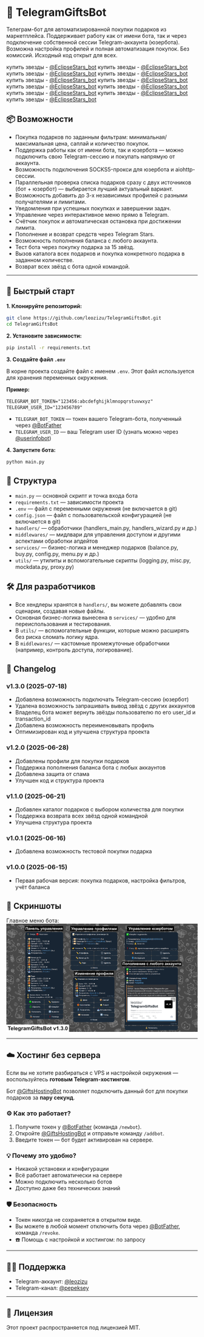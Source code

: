 # 🎁 TelegramGiftsBot

Телеграм-бот для автоматизированной покупки подарков из маркетплейса. Поддерживает работу как от имени бота, так и через подключение собственной сессии Telegram-аккаунта (юзербота). Возможна настройка профилей и полная автоматизация покупок. Без комиссий. Исходный код открыт для всех.

купить звезды - [@EclipseStars_bot](https://t.me/EclipseStars_bot?start=401byb)
купить звезды - [@EclipseStars_bot](https://t.me/EclipseStars_bot?start=401byb)
купить звезды - [@EclipseStars_bot](https://t.me/EclipseStars_bot?start=401byb)
купить звезды - [@EclipseStars_bot](https://t.me/EclipseStars_bot?start=401byb)
купить звезды - [@EclipseStars_bot](https://t.me/EclipseStars_bot?start=401byb)
купить звезды - [@EclipseStars_bot](https://t.me/EclipseStars_bot?start=401byb)
купить звезды - [@EclipseStars_bot](https://t.me/EclipseStars_bot?start=401byb)
купить звезды - [@EclipseStars_bot](https://t.me/EclipseStars_bot?start=401byb)
купить звезды - [@EclipseStars_bot](https://t.me/EclipseStars_bot?start=401byb)
купить звезды - [@EclipseStars_bot](https://t.me/EclipseStars_bot?start=401byb)
купить звезды - [@EclipseStars_bot](https://t.me/EclipseStars_bot?start=401byb)

## 📦 Возможности

- Покупка подарков по заданным фильтрам: минимальная/максимальная цена, саплай и количество покупок.
- Поддержка работы как от имени бота, так и юзербота — можно подключить свою Telegram-сессию и покупать напрямую от аккаунта.
- Возможность подключения SOCKS5-прокси для юзербота и aiohttp-сессии.
- Параллельная проверка списка подарков сразу с двух источников (бот + юзербот) — выбирается лучший актуальный вариант.
- Возможность добавить до 3-х независимых профилей с разными получателями и лимитами.
- Уведомления при успешных покупках и завершении задач.
- Управление через интерактивное меню прямо в Telegram.
- Счётчик покупок и автоматическая остановка при достижении лимита.
- Пополнение и возврат средств через Telegram Stars.
- Возможность пополнения баланса с любого аккаунта.
- Тест бота через покупку подарка за 15 звёзд.
- Вызов каталога всех подарков и покупка конкретного подарка в заданном количестве.
- Возврат всех звёзд с бота одной командой.

---

## 🚀 Быстрый старт

**1. Клонируйте репозиторий:**
   ```bash
   git clone https://github.com/leozizu/TelegramGiftsBot.git
   cd TelegramGiftsBot
   ```

**2. Установите зависимости:**
   ```bash
   pip install -r requirements.txt
   ```

**3. Создайте файл `.env`**

  В корне проекта создайте файл с именем `.env`. Этот файл используется для хранения переменных окружения.

**Пример:**
```env
TELEGRAM_BOT_TOKEN="123456:abcdefghijklmnopqrstuvwxyz"
TELEGRAM_USER_ID="123456789"
```

- `TELEGRAM_BOT_TOKEN` — токен вашего Telegram-бота, полученный через [@BotFather](https://t.me/BotFather)
- `TELEGRAM_USER_ID` — ваш Telegram user ID (узнать можно через [@userinfobot](https://t.me/userinfobot))

**4. Запустите бота:**
   ```bash
   python main.py
   ```

## 📂 Структура

- `main.py` — основной скрипт и точка входа бота
- `requirements.txt` — зависимости проекта
- `.env` — файл с переменными окружения (не включается в git)
- `config.json` — файл с пользовательской конфигурацией (не включается в git)
- `handlers/` — обработчики (handlers_main.py, handlers_wizard.py и др.)
- `middlewares/` — мидлвари для управления доступом и другими аспектами обработки апдейтов
- `services/` — бизнес-логика и менеджер подарков (balance.py, buy.py, config.py, menu.py и др.)
- `utils/` — утилиты и вспомогательные скрипты (logging.py, misc.py, mockdata.py, proxy.py)

## 🛠 Для разработчиков

- Все хендлеры хранятся в `handlers/`, вы можете добавлять свои сценарии, создавая новые файлы.
- Основная бизнес-логика вынесена в `services/` — удобно для переиспользования и тестирования.
- В `utils/` — вспомогательные функции, которые можно расширять без риска сломать логику ядра.
- В `middlewares/` — кастомные промежуточные обработчики (например, контроль доступа, логирование).

## 📝 Changelog

### v1.3.0 (2025-07-18)
- Добавлена возможность подключать Telegram-сессию (юзербот)
- Удалена возможность запрашивать вывод звёзд с других аккаунтов
- Владелец бота может вернуть звёзды пользователю по его user_id и transaction_id
- Добавлена возможность переименовывать профиль
- Оптимизирован код и улучшена структура проекта

### v1.2.0 (2025-06-28)
- Добавлены профили для покупки подарков
- Поддержка пополнения баланса бота с любых аккаунтов
- Добавлена защита от спама
- Улучшен код и структура проекта

### v1.1.0 (2025-06-21)
- Добавлен каталог подарков с выбором количества для покупки
- Поддержка возврата всех звёзд одной командной
- Улучшена структура проекта

### v1.0.1 (2025-06-16)
- Добавлена возможность тестовой покупки подарка

### v1.0.0 (2025-06-15)
- Первая рабочая версия: покупка подарков, настройка фильтров, учёт баланса

## 📸 Скриншоты

Главное меню бота:  
![Интерфейс бота](assets/cover.png)

---

## ☁️ Хостинг без сервера

Если вы не хотите разбираться с VPS и настройкой окружения — воспользуйтесь **готовым Telegram-хостингом**.

Бот [@GiftsHostingBot](https://t.me/GiftsHostingBot) позволяет подключить данный бот для покупки подарков за **пару секунд**.


### ⚙️ Как это работает?

1. Получите токен у [@BotFather](https://t.me/BotFather) (команда `/newbot`).
2. Откройте [@GiftsHostingBot](https://t.me/GiftsHostingBot) и отправьте команду `/addbot`.
3. Введите токен — бот будет активирован на сервере.

### 💡 Почему это удобно?

- Никакой установки и конфигурации
- Всё работает автоматически на сервере
- Можно подключить несколько ботов
- Доступно даже без технических знаний

### 🛡 Безопасность

- Токен никогда не сохраняется в открытом виде.
- Вы можете в любой момент отключить бота через [@BotFather](https://t.me/BotFather), команда `/revoke`.
- ☎️ Помощь с настройкой и хостингом: по запросу

---

## 🧑‍💻 Поддержка

- Telegram-аккаунт: [@leozizu](https://t.me/leozizu)
- Telegram-канал: [@pepeksey](https://t.me/pepeksey)

---

## 📜 Лицензия

Этот проект распространяется под лицензией MIT.
